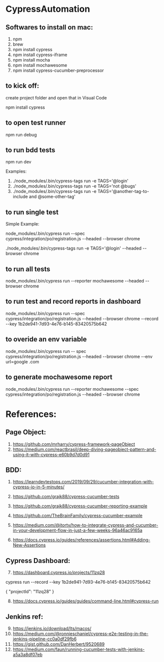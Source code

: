 # CypressAutomation

## Softwares to install on mac:
1. npm
2. brew
3. npm install cypress
4. npm install cypress-iframe
5. npm install mocha
6. npm install mochawesome
7. npm install cypress-cucumber-preprocessor

## to kick off:
create project folder and open that in Visual Code

npm install cypress

## to open test runner
npm run debug

## to run bdd tests
npm run dev

Examples: 
1. ./node_modules/.bin/cypress-tags run -e TAGS='@login'
2. ./node_modules/.bin/cypress-tags run -e TAGS='not @bugs'
3. ./node_modules/.bin/cypress-tags run -e TAGS='@another-tag-to-include and @some-other-tag'

## to run single test

Simple Example:

node_modules/.bin/cypress run --spec cypress/integration/po/registration.js --headed --browser chrome

./node_modules/.bin/cypress-tags run -e TAGS='@login' --headed --browser chrome

## to run all tests
node_modules/.bin/cypress run --reporter mochawesome --headed --browser chrome

## to run test and record reports in dashboard
 node_modules/.bin/cypress run --spec cypress/integration/po/registration.js --headed --browser chrome --record --key 1b2de941-7d93-4e76-b145-83420575b642

## to overide an env variable
 node_modules/.bin/cypress run -- spec cypress/integration/po/registration.js --headed --browser chrome --env url=google .com

## to generate mochawesome report
 node_modules/.bin/cypress run --reporter mochawesome --spec cypress/integration/po/registration.js --headed --browser chrome 

# References:

## Page Object:
1. https://github.com/mrharry/cypress-framework-pageObject
2. https://medium.com/reactbrasil/deep-diving-pageobject-pattern-and-using-it-with-cypress-e60b9d7d0d91

## BDD:
1. https://learndevtestops.com/2019/09/29/cucumber-integration-with-cypress-io-in-5-minutes/
2. https://github.com/grajk88/cypress-cucumber-tests
3. https://github.com/grajk88/cypress-cucumber-reporting-example

4. https://github.com/TheBrainFamily/cypress-cucumber-example
5. https://medium.com/@itortv/how-to-integrate-cypress-and-cucumber-in-your-development-flow-in-just-a-few-weeks-96a46ac9165a

6. https://docs.cypress.io/guides/references/assertions.html#Adding-New-Assertions

## Cypress Dashboard:
7. https://dashboard.cypress.io/projects/11zq28

cypress run --record --key 1b2de941-7d93-4e76-b145-83420575b642

{
  "projectId": "11zq28"
}

 8. https://docs.cypress.io/guides/guides/command-line.html#cypress-run

 ## Jenkins ref:
 9. https://jenkins.io/download/lts/macos/
 10. https://medium.com/@ronnieschaniel/cypress-e2e-testing-in-the-jenkins-pipeline-cc0a0df29fb6
 11. https://gist.github.com/DanHerbert/9520689
 12. https://medium.com/faun/running-cucumber-tests-with-jenkins-a5a3a8df07eb